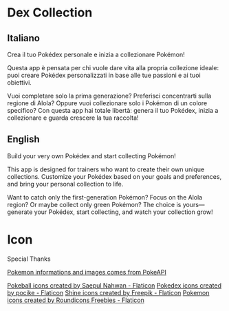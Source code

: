 # Dex Collection

## Italiano

Crea il tuo Pokédex personale e inizia a collezionare Pokémon!

Questa app è pensata per chi vuole dare vita alla propria collezione ideale: puoi creare Pokédex personalizzati in base alle tue passioni e ai tuoi obiettivi.

Vuoi completare solo la prima generazione? Preferisci concentrarti sulla regione di Alola? Oppure vuoi collezionare solo i Pokémon di un colore specifico? Con questa app hai totale libertà: genera il tuo Pokédex, inizia a collezionare e guarda crescere la tua raccolta!

## English

Build your very own Pokédex and start collecting Pokémon!

This app is designed for trainers who want to create their own unique collections. Customize your Pokédex based on your goals and preferences, and bring your personal collection to life.

Want to catch only the first-generation Pokémon? Focus on the Alola region? Or maybe collect only green Pokémon? The choice is yours—generate your Pokédex, start collecting, and watch your collection grow!

# Icon
Special Thanks


<a href="https://pokeapi.co" title="PokeApi">Pokemon informations and images comes from PokeAPI</a>

<a href="https://www.flaticon.com/free-icons/pokeball" title="pokeball icons">Pokeball icons created by Saepul Nahwan - Flaticon</a>
<a href="https://www.flaticon.com/free-icons/pokedex" title="pokedex icons">Pokedex icons created by pocike - Flaticon</a>
<a href="https://www.flaticon.com/free-icons/shine" title="shine icons">Shine icons created by Freepik - Flaticon</a>
<a href="https://www.flaticon.com/free-icons/pokemon" title="pokemon icons">Pokemon icons created by Roundicons Freebies - Flaticon</a>